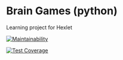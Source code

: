 # Brain Games (python)

Learning project for Hexlet

[![Maintainability](https://api.codeclimate.com/v1/badges/c96c341c94836517e5df/maintainability)](https://codeclimate.com/github/p-kachalov/python-project-lvl1/maintainability)

[![Test Coverage](https://api.codeclimate.com/v1/badges/c96c341c94836517e5df/test_coverage)](https://codeclimate.com/github/p-kachalov/python-project-lvl1/test_coverage)
